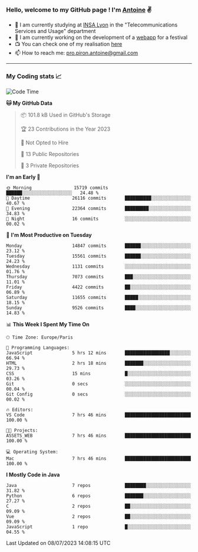 ### Hello, welcome to my GitHub page ! I'm [Antoine](https://github.com/AntoinePiron) ✌️

- 🌱 I am currently studying at [INSA Lyon](https://www.insa-lyon.fr) in the "Telecommunications Services and Usage" department
- 🔭 I am currently working on the development of a [webapp](https://github.com/24HeuresINSA/Overbookd) for a festival
- 📺 You can check one of my realisation [here](https://astustc.fr)
- 📫 How to reach me: [pro.piron.antoine@gmail.com](mailto:pro.piron.antoine@gmail.com)

---

### My Coding stats 📈
<!--START_SECTION:waka-->
![Code Time](http://img.shields.io/badge/Code%20Time-171%20hrs%2057%20mins-blue)

**🐱 My GitHub Data** 

> 📦 101.8 kB Used in GitHub's Storage 
 > 
> 🏆 23 Contributions in the Year 2023
 > 
> 🚫 Not Opted to Hire
 > 
> 📜 13 Public Repositories 
 > 
> 🔑 3 Private Repositories 
 > 
**I'm an Early 🐤** 

```text
🌞 Morning                15719 commits       ██████░░░░░░░░░░░░░░░░░░░   24.48 % 
🌆 Daytime                26116 commits       ██████████░░░░░░░░░░░░░░░   40.67 % 
🌃 Evening                22364 commits       █████████░░░░░░░░░░░░░░░░   34.83 % 
🌙 Night                  16 commits          ░░░░░░░░░░░░░░░░░░░░░░░░░   00.02 % 
```
📅 **I'm Most Productive on Tuesday** 

```text
Monday                   14847 commits       ██████░░░░░░░░░░░░░░░░░░░   23.12 % 
Tuesday                  15561 commits       ██████░░░░░░░░░░░░░░░░░░░   24.23 % 
Wednesday                1131 commits        ░░░░░░░░░░░░░░░░░░░░░░░░░   01.76 % 
Thursday                 7073 commits        ███░░░░░░░░░░░░░░░░░░░░░░   11.01 % 
Friday                   4422 commits        ██░░░░░░░░░░░░░░░░░░░░░░░   06.89 % 
Saturday                 11655 commits       █████░░░░░░░░░░░░░░░░░░░░   18.15 % 
Sunday                   9526 commits        ████░░░░░░░░░░░░░░░░░░░░░   14.83 % 
```


📊 **This Week I Spent My Time On** 

```text
🕑︎ Time Zone: Europe/Paris

💬 Programming Languages: 
JavaScript               5 hrs 12 mins       █████████████████░░░░░░░░   66.94 % 
HTML                     2 hrs 18 mins       ███████░░░░░░░░░░░░░░░░░░   29.73 % 
CSS                      15 mins             █░░░░░░░░░░░░░░░░░░░░░░░░   03.26 % 
Git                      0 secs              ░░░░░░░░░░░░░░░░░░░░░░░░░   00.04 % 
Git Config               0 secs              ░░░░░░░░░░░░░░░░░░░░░░░░░   00.02 % 

🔥 Editors: 
VS Code                  7 hrs 46 mins       █████████████████████████   100.00 % 

🐱‍💻 Projects: 
ASSETS_WEB               7 hrs 46 mins       █████████████████████████   100.00 % 

💻 Operating System: 
Mac                      7 hrs 46 mins       █████████████████████████   100.00 % 
```

**I Mostly Code in Java** 

```text
Java                     7 repos             ████████░░░░░░░░░░░░░░░░░   31.82 % 
Python                   6 repos             ███████░░░░░░░░░░░░░░░░░░   27.27 % 
C                        2 repos             ██░░░░░░░░░░░░░░░░░░░░░░░   09.09 % 
Vue                      2 repos             ██░░░░░░░░░░░░░░░░░░░░░░░   09.09 % 
JavaScript               1 repo              █░░░░░░░░░░░░░░░░░░░░░░░░   04.55 % 
```




 Last Updated on 08/07/2023 14:08:15 UTC
<!--END_SECTION:waka-->
